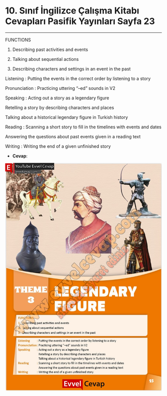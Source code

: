 # 10. Sınıf İngilizce Çalışma Kitabı Cevapları Pasifik Yayınları Sayfa 23

---

FUNCTIONS

 1. Describing past activities and events

 2. Talking about sequential actions

 3. Describing characters and settings in an event in the past

 Listening : Putting the events in the correct order by listening to a story

 Pronunciation : Practicing uttering “–ed” sounds in V2

 Speaking : Acting out a story as a legendary figure

 Retelling a story by describing characters and places

 Talking about a historical legendary figure in Turkish history

 Reading : Scanning a short story to fill in the timelines with events and dates

 Answering the questions about past events given in a reading text

 Writing : Writing the end of a given unfinished story

-   **Cevap**:

![Image 1](./image_1.jpg)